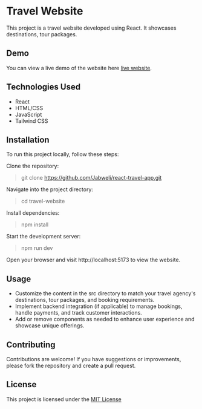 # Travel Website

This project is a travel website developed using React. It showcases destinations, tour packages.


## Demo

You can view a live demo of the website here [live website](https://vantage-exp.netlify.app).


## Technologies Used
- React
- HTML/CSS
- JavaScript
- Tailwind CSS
  
## Installation

To run this project locally, follow these steps:

Clone the repository:
> git clone https://github.com/Jabweli/react-travel-app.git

Navigate into the project directory:
> cd travel-website

Install dependencies:
> npm install

Start the development server:
> npm run dev

Open your browser and visit http://localhost:5173 to view the website.

## Usage
- Customize the content in the src directory to match your travel agency's destinations, tour packages, and booking requirements.
- Implement backend integration (if applicable) to manage bookings, handle payments, and track customer interactions.
- Add or remove components as needed to enhance user experience and showcase unique offerings.

## Contributing
Contributions are welcome! If you have suggestions or improvements, please fork the repository and create a pull request.

## License
This project is licensed under the [MIT License](https://opensource.org/licenses/MIT)
